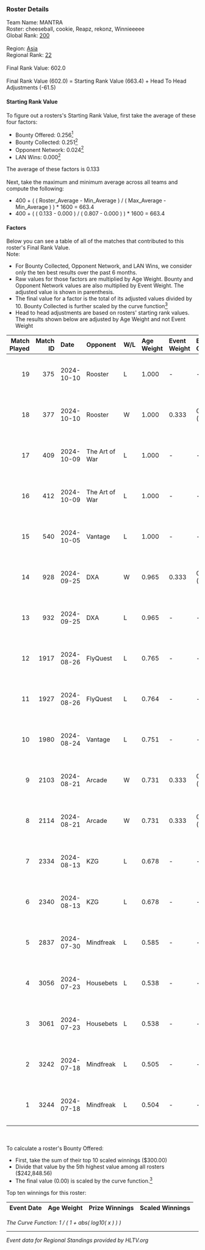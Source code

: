 ### Roster Details<br />
Team Name: MANTRA<br />
Roster: cheeseball, cookie, Reapz, rekonz, Winnieeeee<br />
Global Rank: [200](../../standings_global_2024_10_30.md)<br />
<br />
Region: [Asia]( ../../standings_asia_2024_10_30.md)<br />
Regional Rank: [22]( ../../standings_asia_2024_10_30.md)<br />
<br />
Final Rank Value:  602.0<br />
<br />
Final Rank Value (602.0) = Starting Rank Value (663.4) + Head To Head Adjustments (-61.5)<br />

#### Starting Rank Value<br />
To figure out a rosters's Starting Rank Value, first take the average of these four factors:<br />
- Bounty Offered: 0.256[<sup>1</sup>](#table2)
- Bounty Collected: 0.251[<sup>2</sup>](#table1)
- Opponent Network: 0.024[<sup>2</sup>](#table1)
- LAN Wins: 0.000[<sup>2</sup>](#table1)

The average of these factors is 0.133<br />
<br />
Next, take the maximum and minimum average across all teams and compute the following:<br />
- 400 + ( ( Roster_Average - Min_Average ) / ( Max_Average - Min_Average ) ) * 1600 = 663.4
- 400 + ( ( 0.133 - 0.000 ) / ( 0.807 - 0.000 ) ) * 1600 = 663.4


#### Factors<br />
Below you can see a table of all of the matches that contributed to this roster's Final Rank Value.<br />
Note:<br />

- For Bounty Collected, Opponent Network, and LAN Wins, we consider only the ten best results over the past 6 months.
- Raw values for those factors are multiplied by Age Weight. Bounty and Opponent Network values are also multiplied by Event Weight. The adjusted value is shown in parenthesis.
- The final value for a factor is the total of its adjusted values divided by 10. Bounty Collected is further scaled by the curve function[<sup>3</sup>](#curveFunction)
- Head to head adjustments are based on rosters' starting rank values. The results shown below are adjusted by Age Weight and not Event Weight
<span id="table1"></span><br />


| Match Played | Match ID | Date       | Opponent       | W/L | Age Weight | Event Weight | Bounty Collected | Opponent Network | LAN Wins  | H2H Adj. | Roster                                        |
| -: | -: | :- | :- | :- | :- | :- | :- | :- | :- | -: | :- |
|           19 |      375 | 2024-10-10 | Rooster        | L   | 1.000      | -            | -                | -                | -         |    -9.43 | cheeseball, cookie, Reapz, rekonz, Winnieeeee |
|           18 |      377 | 2024-10-10 | Rooster        | W   | 1.000      | 0.333        | 0.026 (0.009)    | 0.263 (0.088)    | 0 (0.000) |    22.57 | cheeseball, cookie, Reapz, rekonz, Winnieeeee |
|           17 |      409 | 2024-10-09 | The Art of War | L   | 1.000      | -            | -                | -                | -         |    -9.24 | cheeseball, cookie, Reapz, rekonz, Winnieeeee |
|           16 |      412 | 2024-10-09 | The Art of War | L   | 1.000      | -            | -                | -                | -         |    -9.96 | cheeseball, cookie, Reapz, rekonz, Winnieeeee |
|           15 |      540 | 2024-10-05 | Vantage        | L   | 1.000      | -            | -                | -                | -         |   -19.14 | cheeseball, cookie, Reapz, rekonz, Winnieeeee |
|           14 |      928 | 2024-09-25 | DXA            | W   | 0.965      | 0.333        | 0.002 (0.001)    | 0.208 (0.067)    | 0 (0.000) |    17.13 | cheeseball, cookie, Reapz, rekonz, Winnieeeee |
|           13 |      932 | 2024-09-25 | DXA            | L   | 0.965      | -            | -                | -                | -         |   -13.14 | cheeseball, cookie, Reapz, rekonz, Winnieeeee |
|           12 |     1917 | 2024-08-26 | FlyQuest       | L   | 0.765      | -            | -                | -                | -         |    -0.56 | cheeseball, cookie, Reapz, rekonz, Winnieeeee |
|           11 |     1927 | 2024-08-26 | FlyQuest       | L   | 0.764      | -            | -                | -                | -         |    -0.56 | cheeseball, cookie, Reapz, rekonz, Winnieeeee |
|           10 |     1980 | 2024-08-24 | Vantage        | L   | 0.751      | -            | -                | -                | -         |   -14.41 | cheeseball, cookie, Reapz, rekonz, Winnieeeee |
|            9 |     2103 | 2024-08-21 | Arcade         | W   | 0.731      | 0.333        | 0.002 (0.000)    | 0.181 (0.044)    | 0 (0.000) |    12.28 | cheeseball, cookie, Reapz, rekonz, Winnieeeee |
|            8 |     2114 | 2024-08-21 | Arcade         | W   | 0.731      | 0.333        | 0.002 (0.000)    | 0.181 (0.044)    | 0 (0.000) |    13.09 | cheeseball, cookie, Reapz, rekonz, Winnieeeee |
|            7 |     2334 | 2024-08-13 | KZG            | L   | 0.678      | -            | -                | -                | -         |    -8.11 | cheeseball, cookie, mag1c, Reapz, Winnieeeee  |
|            6 |     2340 | 2024-08-13 | KZG            | L   | 0.678      | -            | -                | -                | -         |    -8.58 | cheeseball, cookie, mag1c, Reapz, Winnieeeee  |
|            5 |     2837 | 2024-07-30 | Mindfreak      | L   | 0.585      | -            | -                | -                | -         |    -6.44 | cheeseball, cookie, mag1c, Reapz, Winnieeeee  |
|            4 |     3056 | 2024-07-23 | Housebets      | L   | 0.538      | -            | -                | -                | -         |    -6.73 | cheeseball, cookie, mag1c, Reapz, Winnieeeee  |
|            3 |     3061 | 2024-07-23 | Housebets      | L   | 0.538      | -            | -                | -                | -         |    -7.04 | cheeseball, cookie, mag1c, Reapz, Winnieeeee  |
|            2 |     3242 | 2024-07-18 | Mindfreak      | L   | 0.505      | -            | -                | -                | -         |    -6.45 | cheeseball, cookie, mag1c, Reapz, Winnieeeee  |
|            1 |     3244 | 2024-07-18 | Mindfreak      | L   | 0.504      | -            | -                | -                | -         |    -6.73 | cheeseball, cookie, mag1c, Reapz, Winnieeeee  |

<br />
<span id="table2"></span><br />
To calculate a roster's Bounty Offered:<br />

- First, take the sum of their top 10 scaled winnings ($300.00)
- Divide that value by the 5th highest value among all rosters ($242,848.56)
- The final value (0.00) is scaled by the curve function.[<sup>3</sup>](#curveFunction)

Top ten winnings for this roster:<br />

| Event Date | Age Weight | Prize Winnings | Scaled Winnings |
| :- | -: | :- | :- |


<span id="curveFunction"></span>_The Curve Function: 1 / ( 1 + abs( log10( x ) ) )_<br />

---
_Event data for Regional Standings provided by HLTV.org_<br />
